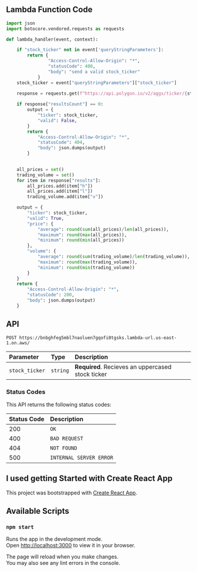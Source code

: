 ## Lambda Function Code

```py
import json
import botocore.vendored.requests as requests

def lambda_handler(event, context):

	if "stock_ticker" not in event['queryStringParameters']:
	    return {
		        "Access-Control-Allow-Origin": "*",
		        "statusCode": 400,
		        "body": "send a valid stock_ticker"
		    }
	stock_ticker = event["queryStringParameters"]["stock_ticker"]
	
	response = requests.get(f"https://api.polygon.io/v2/aggs/ticker/{stock_ticker}/range/1/day/2020-01-01/2020-12-31?apiKey=taIMgMrmnZ8SUZmdpq9_7ANRDxw3IPIx").json()

	if response["resultsCount"] == 0:
		output = {
			"ticker": stock_ticker,
			"valid": False,
		}
		return {
	        "Access-Control-Allow-Origin": "*",
	        "statusCode": 404,
	        "body": json.dumps(output)
	    }

	
	all_prices = set()
	trading_volume = set()
	for item in response["results"]:
		all_prices.add(item["h"])
		all_prices.add(item["l"])
		trading_volume.add(item["v"])

	output = {
		"ticker": stock_ticker,
		"valid": True,
		"price": {
			"average": round(sum(all_prices)/len(all_prices)),
			"maximum": round(max(all_prices)),
			"minimum": round(min(all_prices))
		},
		"volume": {
			"average": round(sum(trading_volume)/len(trading_volume)),
			"maximum": round(max(trading_volume)),
			"minimum": round(min(trading_volume))
		}
	}
	return {
        "Access-Control-Allow-Origin": "*",
        "statusCode": 200,
        "body": json.dumps(output)
    }
```

## API

```http
POST https://bnbghfeg5mbl7naoluen7gqofi0tgsks.lambda-url.us-east-1.on.aws/
```

| Parameter         | Type      | Description                                                                    |
|:------------------|:----------|:-------------------------------------------------------------------------------|
| `stock_ticker`          | `string` | **Required**. Recieves an uppercased stock ticker                                            |

### Status Codes

This API returns the following status codes:

| Status Code | Description |
| :--- | :--- |
| 200 | `OK` |
| 400 | `BAD REQUEST` |
| 404 | `NOT FOUND` |
| 500 | `INTERNAL SERVER ERROR` |


## I used getting Started with Create React App

This project was bootstrapped with [Create React App](https://github.com/facebook/create-react-app).

## Available Scripts

### `npm start`

Runs the app in the development mode.\
Open [http://localhost:3000](http://localhost:3000) to view it in your browser.

The page will reload when you make changes.\
You may also see any lint errors in the console.
